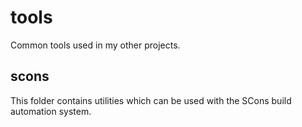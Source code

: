 # tools
Common tools used in my other projects.

## scons
This folder contains utilities which can be used with the SCons build automation system.

